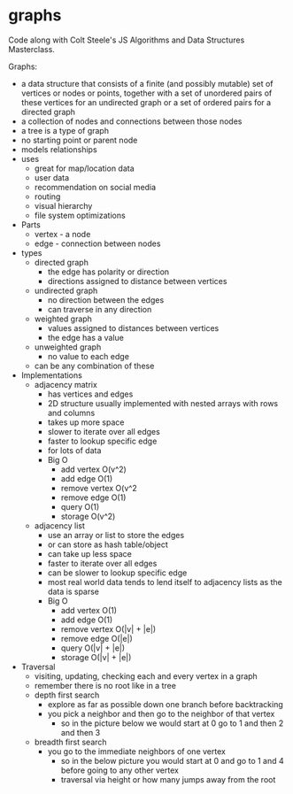 # graphs
Code along with Colt Steele's JS Algorithms and Data Structures Masterclass. 

Graphs:
- a data structure that consists of a finite (and possibly mutable) set of vertices or nodes or points, together with a set of unordered pairs of these vertices for an undirected graph or a set of ordered pairs for a directed graph 
- a collection of nodes and connections between those nodes 
- a tree is a type of graph
- no starting point or parent node
- models relationships
- uses
	- great for map/location data
	- user data
	- recommendation on social media
	- routing 
	- visual hierarchy
	- file system optimizations 
- Parts
	- vertex - a node
	- edge - connection between nodes
- types
	- directed graph
		- the edge has polarity or direction
		- directions assigned to distance between vertices
	- undirected graph
		- no direction between the edges
		- can traverse in any direction
	- weighted graph
		- values assigned to distances between vertices
		- the edge has a value
	- unweighted graph
		- no value to each edge
	- can be any combination of these
- Implementations
	- adjacency matrix
		- has vertices and edges 
		- 2D structure usually implemented with nested arrays with rows and columns 
		- takes up more space
		- slower to iterate over all edges
		- faster to lookup specific edge
		- for lots of data
		- Big O
			- add vertex O(v^2)
			- add edge O(1)
			- remove vertex O(v^2
			- remove edge O(1)
			- query O(1) 
			- storage O(v^2)
	- adjacency list
		- use an array or list to store the edges 
		- or can store as hash table/object
		- can take up less space
		- faster to iterate over all edges
		- can be slower to lookup specific edge
		- most real world data tends to lend itself to adjacency lists as the data is sparse
		- Big O
			- add vertex O(1)
			- add edge O(1)
			- remove vertex O(|v| + |e|)
			- remove edge O(|e|)
			- query O(|v| + |e|) 
			- storage O(|v| + |e|)
- Traversal
	- visiting, updating, checking each and every vertex in a graph
	- remember there is no root like in a tree
	- depth first search
		- explore as far as possible down one branch before backtracking
		- you pick a neighbor and then go to the neighbor of that vertex 
			- so in the picture below we would start at 0 go to 1 and then 2 and then 3
	- breadth first search
		- you go to the immediate neighbors of one vertex
			- so in the below picture you would start at 0 and go to 1 and 4 before going to any other vertex 
			- traversal via height or how many jumps away from the root
